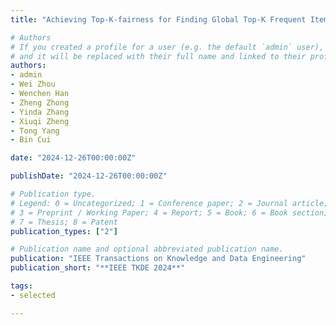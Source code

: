 ```yaml
---
title: "Achieving Top-K-fairness for Finding Global Top-K Frequent Items"

# Authors
# If you created a profile for a user (e.g. the default `admin` user), write the username (folder name) here 
# and it will be replaced with their full name and linked to their profile.
authors:
- admin
- Wei Zhou
- Wenchen Han
- Zheng Zhong
- Yinda Zhang
- Xiuqi Zheng
- Tong Yang
- Bin Cui

date: "2024-12-26T00:00:00Z"

publishDate: "2024-12-26T00:00:00Z"

# Publication type.
# Legend: 0 = Uncategorized; 1 = Conference paper; 2 = Journal article;
# 3 = Preprint / Working Paper; 4 = Report; 5 = Book; 6 = Book section;
# 7 = Thesis; 8 = Patent
publication_types: ["2"]

# Publication name and optional abbreviated publication name.
publication: "IEEE Transactions on Knowledge and Data Engineering"
publication_short: "**IEEE TKDE 2024**"

tags:
- selected

---
```

